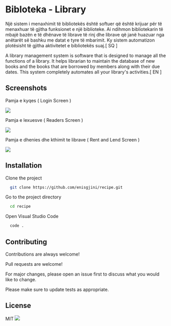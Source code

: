 
# Bibloteka - Library

Një sistem i menaxhimit të bibliotekës është softuer që është krijuar për të menaxhuar të gjitha funksionet e një biblioteke. Ai ndihmon bibliotekarin të mbajë bazën e të dhënave të librave të rinj dhe librave që janë huazuar nga anëtarët së bashku me datat e tyre të mbarimit. Ky sistem automatizon plotësisht të gjitha aktivitetet e bibliotekës suaj.[ SQ ]

A library management system is software that is designed to manage all the functions of a library. It helps librarian to maintain the database of new books and the books that are borrowed by members along with their due dates. This system completely automates all your library's activities.[ EN ]

## Screenshots

Pamja e kyqes ( Login Screen )

![](https://i.ibb.co/JRhP2qb/mockuper-6.png)

Pamja e lexuesve ( Readers Screen )

![](https://i.ibb.co/VT6Xx9V/mockuper-7.png)

Pamja e dhenies dhe kthimit te librave ( Rent and Lend Screen )

![](https://i.ibb.co/BG5ZLN0/mockuper-11.png)


## Installation

Clone the project

```bash
  git clone https://github.com/enisgjini/recipe.git
```

Go to the project directory

```bash
  cd recipe
```

Open Visual Studio Code

```bash
  code .
```

## Contributing

Contributions are always welcome!

Pull requests are welcome!

For major changes, please open an issue first to discuss what you would like to change.

Please make sure to update tests as appropriate.

## License

MIT ![](https://img.shields.io/apm/l/atomic-design-ui.svg?)

